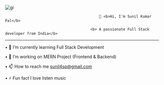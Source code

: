![gi](https://user-images.githubusercontent.com/108508073/208238102-c363c1b9-038d-402f-ac02-d9c9f239cb77.gif)

                                               👋 <b>Hi, I'm Sunil Kumar Pal</b>

                                           <b> A passionate Full Stack developer from India</b>
_______________________________________________________________________________________________________________________________________________________________________________________

•	🌱 I’m currently learning Full Stack Development

•	🤝 I’m working on MERN Project (Frontend & Backend)

•	📫 How to reach me sunil4sp@gmail.com

•	⚡ Fun fact I love listen music

